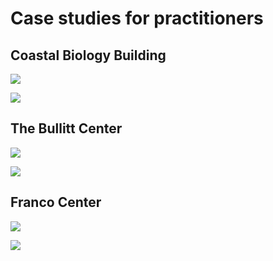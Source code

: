# Case studies for practitioners

## Coastal Biology Building

![](<../.gitbook/assets/0 (39).png>)



![](<../.gitbook/assets/1 (38).png>)



## The Bullitt Center

![](<../.gitbook/assets/2 (17).png>)



![](<../.gitbook/assets/3 (19).png>)



## Franco Center

![](<../.gitbook/assets/4 (16).png>)



![](<../.gitbook/assets/5 (4).png>)
